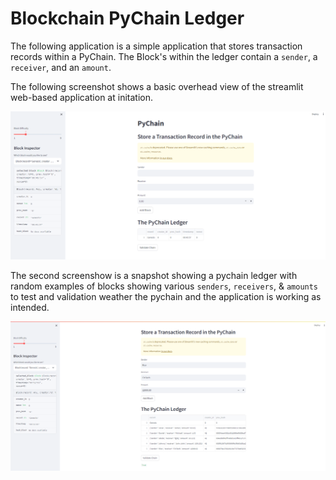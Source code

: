 
# Blockchain PyChain Ledger 

The following application is a simple application that stores transaction records within a PyChain. The Block's within the ledger contain a `sender`, a `receiver`, and an `amount`. 

The following screenshot shows a basic overhead view of the streamlit web-based application at initation. 

![Web App Initation Overview](Images/Initial_Web_App_Outlook.png)

The second screenshow is a snapshot showing a pychain ledger with random examples of blocks showing various `senders`, `receivers`, & `amounts` to test and validation weather the pychain and the application is working as intended. 

![Ledger](Images/Pychain_Ledger.png)